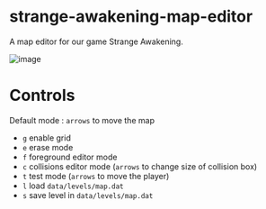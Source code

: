 # strange-awakening-map-editor
A map editor for our game Strange Awakening.

![image](https://github.com/motzmartin/strange-awakening-map-editor/assets/94078957/73eaef2c-0bf3-4725-b320-04c9181d55fe)

# Controls

Default mode : `arrows` to move the map

- `g` enable grid
- `e` erase mode
- `f` foreground editor mode
- `c` collisions editor mode (`arrows` to change size of collision box)
- `t` test mode (`arrows` to move the player)
- `l` load `data/levels/map.dat`
- `s` save level in `data/levels/map.dat`
